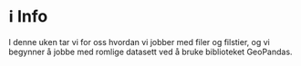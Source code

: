 # ℹ️ Info

I denne uken tar vi for oss hvordan vi jobber med filer og filstier, og vi begynner å jobbe med romlige datasett ved å bruke biblioteket GeoPandas.